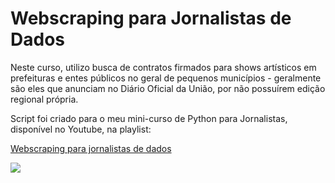 <h1> Webscraping para Jornalistas de Dados </h1>
<p>Neste curso, utilizo busca de contratos firmados para shows artísticos em prefeituras e entes públicos no geral de pequenos municípios - geralmente são eles que anunciam no Diário Oficial da União, por não possuírem edição regional própria.</p>
<p> Script foi criado para o meu mini-curso de Python para Jornalistas, disponível no Youtube, na playlist:</p>

<a href="bit.ly/3ArCyD3">Webscraping para jornalistas de dados</a>

<img src="https://i.imgur.com/Y1bHeD6.jpeg">

